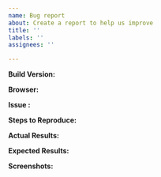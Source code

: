 ```yaml
---
name: Bug report
about: Create a report to help us improve
title: ''
labels: ''
assignees: ''

---
```


**Build Version:**

**Browser:**

**Issue :**

**Steps to Reproduce:**

**Actual Results:**

**Expected Results:**

**Screenshots:**
